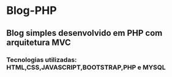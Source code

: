 # Blog-PHP
## Blog simples desenvolvido em PHP com arquitetura MVC
### Tecnologias utilizadas: HTML,CSS,JAVASCRIPT,BOOTSTRAP,PHP e MYSQL

